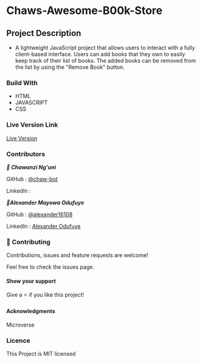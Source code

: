 # Chaws-Awesome-B00k-Store

## Project Description
- A lightweight JavaScript project that allows users to interact with a fully client-based interface. Users can add books that they own to easily keep track of their list of books. The added books can be removed from the list by using the "Remove Book" button.



<!-- Screenshot of the page
![]()
Screenshot Profile Page
![]() -->

### Build With
 - HTML
 - JAVASCRIPT
 - CSS


### Live Version Link

 [Live Version](https://alexander16108.github.io/Chaws-Awesome-B00k-Store/)

### Contributors

***👤 Chawanzi Ng'uni***

 GitHub : [@chaw-bot](https://github.com/chaw-bot)
 
 LinkedIn : []()

***👤Alexander Mayowa Odufuye***

 GitHub : [@alexander16108](https://github.com/alexander16108)
 
 LinkedIn : [Alexander Odufuye]()

### 🤝 Contributing
Contributions, issues and feature requests are welcome!

Feel free to check the issues page.

#### Show your support
Give a ⭐️ if you like this project!

#### Acknowledgments
Microverse


### Licence 

This Project is MIT licensed
